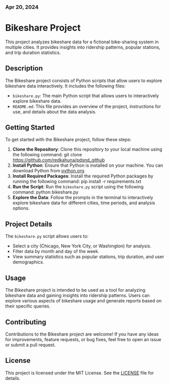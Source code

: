 ### Apr 20, 2024

# Bikeshare Project
This project analyzes bikeshare data for a fictional bike-sharing system in multiple cities. It 
provides insights into ridership patterns, popular stations, and trip duration statistics.

## Description
The Bikeshare project consists of Python scripts that allow users to explore bikeshare data 
interactively. It includes the following files:
- `bikeshare.py`: The main Python script that allows users to interactively explore bikeshare data.
- `README.md`: This file provides an overview of the project, instructions for use, and details 
about the data analysis.

## Getting Started
To get started with the Bikeshare project, follow these steps:
1. **Clone the Repository**: Clone this repository to your local machine using the following 
command:
git clone <https://github.com/redkahuna/pdsnd_github>
2. **Install Python**: Ensure that Python is installed on your machine. You can download Python from 
[python.org](https://www.python.org/).
3. **Install Required Packages**: Install the required Python packages by running the following 
command:
pip install -r requirements.txt
4. **Run the Script**: Run the `bikeshare.py` script using the following command:
python bikeshare.py
5. **Explore the Data**: Follow the prompts in the terminal to interactively explore bikeshare data 
for different cities, time periods, and analysis options.

## Project Details
The `bikeshare.py` script allows users to:
- Select a city (Chicago, New York City, or Washington) for analysis.
- Filter data by month and day of the week.
- View summary statistics such as popular stations, trip duration, and user demographics.

## Usage
The Bikeshare project is intended to be used as a tool for analyzing bikeshare data and gaining 
insights into ridership patterns. Users can explore various aspects of bikeshare usage and generate 
reports based on their specific queries.

## Contributing
Contributions to the Bikeshare project are welcome! If you have any ideas for improvements, feature 
requests, or bug fixes, feel free to open an issue or submit a pull request.

## License
This project is licensed under the MIT License. See the [LICENSE](LICENSE) file for details.